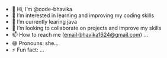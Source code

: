 - 👋 Hi, I’m @code-bhavika
- 👀 I’m interested in learning and improving my coding skills
- 🌱 I’m currently learing java
- 💞️ I’m looking to collaborate on projects and improve my skills
- 📫 How to reach me (email-bhavika1624@gmail.com) ...
- 😄 Pronouns: she...
- ⚡ Fun fact: ...

<!---
code-bhavika/code-bhavika is a ✨ special ✨ repository because its `README.md` (this file) appears on your GitHub profile.
You can click the Preview link to take a look at your changes.
--->
